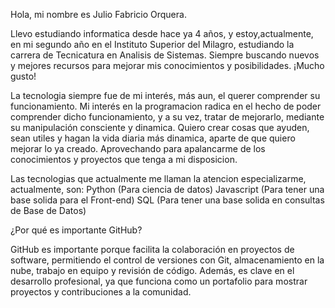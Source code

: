 Hola, mi nombre es Julio Fabricio Orquera.

Llevo estudiando informatica desde hace ya 4 años, y estoy,actualmente, en mi segundo año en el Instituto Superior del Milagro, estudiando la carrera de Tecnicatura en Analisis de Sistemas. Siempre buscando nuevos y mejores recursos para mejorar mis conocimientos y posibilidades. ¡Mucho gusto!

La tecnologia siempre fue de mi interés, más aun, el querer comprender su funcionamiento. Mi interés en la programacion radica en el hecho de poder comprender dicho funcionamiento, y a su vez, tratar de mejorarlo, mediante su manipulación consciente y dinamica. Quiero crear cosas que ayuden, sean utiles y hagan la vida diaria más dinamica, aparte de que quiero mejorar lo ya creado. Aprovechando para apalancarme de los conocimientos y proyectos que tenga a mi disposicion.

Las tecnologias que actualmente me llaman la atencion especializarme, actualmente, son:
Python (Para ciencia de datos)
Javascript (Para tener una base solida para el Front-end)
SQL (Para tener una base solida en consultas de Base de Datos)

¿Por qué es importante GitHub?

GitHub es importante porque facilita la colaboración en proyectos de software, permitiendo el control de versiones con Git, almacenamiento en la nube, trabajo en equipo y revisión de código. Además, es clave en el desarrollo profesional, ya que funciona como un portafolio para mostrar proyectos y contribuciones a la comunidad.